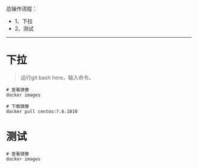 总操作流程：
- 1、下拉
- 2、测试

***


# 下拉

> 运行git bash here，输入命令。

```shell
# 查看镜像
docker images

# 下载镜像
docker pull centos:7.6.1810
```
# 测试

```shell
# 查看镜像
docker images
```